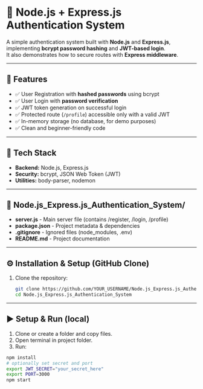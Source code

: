 # 🔐 Node.js + Express.js Authentication System

A simple authentication system built with **Node.js** and **Express.js**, implementing **bcrypt password hashing** and **JWT-based login**.  
It also demonstrates how to secure routes with **Express middleware**.

---

## 📌 Features
- ✅ User Registration with **hashed passwords** using bcrypt  
- ✅ User Login with **password verification**  
- ✅ JWT token generation on successful login  
- ✅ Protected route (`/profile`) accessible only with a valid JWT  
- ✅ In-memory storage (no database, for demo purposes)  
- ✅ Clean and beginner-friendly code  

---

## 🚀 Tech Stack
- **Backend:** Node.js, Express.js  
- **Security:** bcrypt, JSON Web Token (JWT)  
- **Utilities:** body-parser, nodemon  

---
## 📂 Node.js_Express.js_Authentication_System/
- **server.js** - Main server file (contains /register, /login, /profile)
- **package.json** - Project metadata & dependencies
- **.gitignore** - Ignored files (node_modules, .env)
- **README.md** - Project documentation

---
## ⚙️ Installation & Setup (GitHub Clone)

1. Clone the repository:
   ```bash
   git clone https://github.com/YOUR_USERNAME/Node.js_Express.js_Authentication_System.git
   cd Node.js_Express.js_Authentication_System
---

## ▶️ Setup & Run (local)
1. Clone or create a folder and copy files.
2. Open terminal in project folder.
3. Run:


```bash
npm install
# optionally set secret and port
export JWT_SECRET="your_secret_here"
export PORT=3000
npm start
